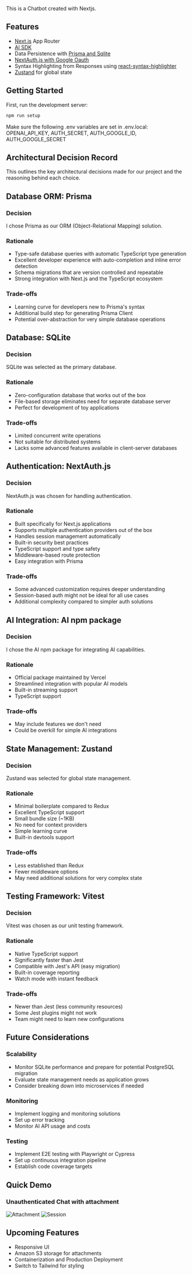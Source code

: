 This is a Chatbot created with Nextjs.

## Features

- [Next.js](https://nextjs.org/) App Router
- [AI SDK](https://sdk.vercel.ai/docs)
- Data Persistence with [Prisma and Sqlite](https://www.prisma.io/docs/getting-started/quickstart-sqlite)
- [NextAuth.js with Google Oauth](https://next-auth.js.org/providers/google)
- Syntax Highlighting from Responses using [react-syntax-highlighter](https://www.npmjs.com/package/react-syntax-highlighter)
- [Zustand](https://github.com/pmndrs/zustand) for global state

## Getting Started

First, run the development server:

```bash
npm run setup
```

Make sure the following .env variables are set in .env.local:
OPENAI_API_KEY,
AUTH_SECRET,
AUTH_GOOGLE_ID,
AUTH_GOOGLE_SECRET

## Architectural Decision Record

This outlines the key architectural decisions made for our project and the reasoning behind each choice.

## Database ORM: Prisma

### Decision

I chose Prisma as our ORM (Object-Relational Mapping) solution.

### Rationale

- Type-safe database queries with automatic TypeScript type generation
- Excellent developer experience with auto-completion and inline error detection
- Schema migrations that are version controlled and repeatable
- Strong integration with Next.js and the TypeScript ecosystem

### Trade-offs

- Learning curve for developers new to Prisma's syntax
- Additional build step for generating Prisma Client
- Potential over-abstraction for very simple database operations

## Database: SQLite

### Decision

SQLite was selected as the primary database.

### Rationale

- Zero-configuration database that works out of the box
- File-based storage eliminates need for separate database server
- Perfect for development of toy applications 

### Trade-offs

- Limited concurrent write operations
- Not suitable for distributed systems
- Lacks some advanced features available in client-server databases

## Authentication: NextAuth.js

### Decision

NextAuth.js was chosen for handling authentication.

### Rationale

- Built specifically for Next.js applications
- Supports multiple authentication providers out of the box
- Handles session management automatically
- Built-in security best practices
- TypeScript support and type safety
- Middleware-based route protection
- Easy integration with Prisma

### Trade-offs

- Some advanced customization requires deeper understanding
- Session-based auth might not be ideal for all use cases
- Additional complexity compared to simpler auth solutions

## AI Integration: AI npm package

### Decision

I chose the AI npm package for integrating AI capabilities.

### Rationale

- Official package maintained by Vercel
- Streamlined integration with popular AI models
- Built-in streaming support
- TypeScript support

### Trade-offs

- May include features we don't need
- Could be overkill for simple AI integrations

## State Management: Zustand

### Decision

Zustand was selected for global state management.

### Rationale

- Minimal boilerplate compared to Redux
- Excellent TypeScript support
- Small bundle size (~1KB)
- No need for context providers
- Simple learning curve
- Built-in devtools support

### Trade-offs

- Less established than Redux
- Fewer middleware options
- May need additional solutions for very complex state

## Testing Framework: Vitest

### Decision

Vitest was chosen as our unit testing framework.

### Rationale

- Native TypeScript support
- Significantly faster than Jest
- Compatible with Jest's API (easy migration)
- Built-in coverage reporting
- Watch mode with instant feedback

### Trade-offs

- Newer than Jest (less community resources)
- Some Jest plugins might not work
- Team might need to learn new configurations

## Future Considerations

### Scalability

- Monitor SQLite performance and prepare for potential PostgreSQL migration
- Evaluate state management needs as application grows
- Consider breaking down into microservices if needed

### Monitoring

- Implement logging and monitoring solutions
- Set up error tracking
- Monitor AI API usage and costs

### Testing

- Implement E2E testing with Playwright or Cypress
- Set up continuous integration pipeline
- Establish code coverage targets

## Quick Demo
### Unauthenticated Chat with attachment
![Attachment](./demo-attachment)
![Session](./demo-session)

## Upcoming Features

- Responsive UI
- Amazon S3 storage for attachments
- Containerization and Production Deployment
- Switch to Tailwind for styling
